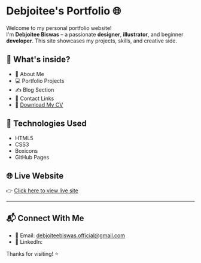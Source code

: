# Debjoitee's Portfolio 🌐

Welcome to my personal portfolio website!  
I'm **Debjoitee Biswas** – a passionate **designer**, **illustrator**, and beginner **developer**. This site showcases my projects, skills, and creative side.

## 💼 What's inside?

- 🎨 About Me
- 💻 Portfolio Projects
- ✍️ Blog Section
- 📩 Contact Links
- 📄 [Download My CV](Debjoitee_CV.pdf)

## 🚀 Technologies Used

- HTML5
- CSS3
- Boxicons
- GitHub Pages

## 🌐 Live Website

👉 [Click here to view live site](http://127.0.0.1:5500/PORTFOLIO/index.html#)

---

## 📬 Connect With Me

- 📧 Email: debjoiteebiswas.official@gmail.com
- 💼 LinkedIn:

Thanks for visiting! ⭐
